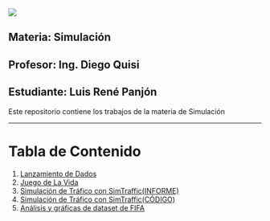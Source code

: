  <img src="http://yqsigo.com/wp-content/uploads/2018/04/LOGO-UPS.png"/>

## Materia: Simulación 
## Profesor: Ing. Diego Quisi
## Estudiante: Luis René Panjón


Este repositorio contiene los trabajos de la materia de Simulación
<hr/>

# Tabla de Contenido

<ol>
  <li><a href="https://github.com/LuisRenePanjon/Simulaci-n/blob/main/01-Dados/two-dice.ipynb">Lanzamiento de Dados</a></li>

  <li><a href="https://github.com/LuisRenePanjon/Simulaci-n/blob/main/02-JuegoDeLaVida/Juegodelavida.pdf">Juego de La Vida</a></li>

  <li><a href="https://github.com/LuisRenePanjon/Simulaci-n/blob/main/03-SimTraffic/Boletin1.pdf">Simulación de Tráfico con SimTraffic(INFORME)</a></li>

  <li><a href="https://github.com/LuisRenePanjon/Simulaci-n/tree/main/03-SimTraffic">Simulación de Tráfico con SimTraffic(CÓDIGO)</a></li>

  <li><a href="https://github.com/LuisRenePanjon/Simulaci-n/blob/main/04-FifaGraficas/graficas.ipynb">Análisis y gráficas de dataset de FIFA</a></li>
</ol>
